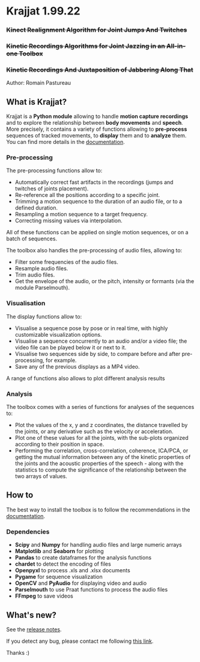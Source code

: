 # **Krajjat 1.99.22**
### ~~Kinect Realignment Algorithm for Joint Jumps And Twitches~~
### ~~Kinetic Recordings Algorithms for Joint Jazzing in an All-in-one Toolbox~~
### ~~Kinetic Recordings And Juxtaposition of Jabbering Along That~~

Author: Romain Pastureau

## What is Krajjat?
Krajjat is a **Python module** allowing to handle **motion capture recordings** and to explore the relationship
between **body movements** and **speech**. More precisely, it contains a variety of functions allowing to 
**pre-process** sequences of tracked movements, to **display** them and to **analyze** them.
You can find more details in the [documentation](https://krajjat.readthedocs.io/en/latest/).

### Pre-processing
The pre-processing functions allow to:
* Automatically correct fast artifacts in the recordings (jumps and twitches of joints placement).
* Re-reference all the positions according to a specific joint.
* Trimming a motion sequence to the duration of an audio file, or to a defined duration.
* Resampling a motion sequence to a target frequency.
* Correcting missing values via interpolation.

All of these functions can be applied on single motion sequences, or on a batch of sequences.

The toolbox also handles the pre-processing of audio files, allowing to: 
* Filter some frequencies of the audio files.
* Resample audio files.
* Trim audio files.
* Get the envelope of the audio, or the pitch, intensity or formants (via the module Parselmouth).

### Visualisation
The display functions allow to:
* Visualise a sequence pose by pose or in real time, with highly customizable visualization options.
* Visualise a sequence concurrently to an audio and/or a video file; the video file can be played below it or next to it.
* Visualise two sequences side by side, to compare before and after pre-processing, for example.
* Save any of the previous displays as a MP4 video.

A range of functions also allows to plot different analysis results

### Analysis
The toolbox comes with a series of functions for analyses of the sequences to:
* Plot the values of the x, y and z coordinates, the distance travelled by the joints, or any derivative such as the
  velocity or acceleration.
* Plot one of these values for all the joints, with the sub-plots organized according to their position in space.
* Performing the correlation, cross-correlation, coherence, ICA/PCA, or getting the mutual information between any of
  the kinetic properties of the joints and the acoustic properties of the speech - along with the statistics to compute 
  the significance of the relationship between the two arrays of values.

## How to
The best way to install the toolbox is to follow the recommendations in the 
[documentation](https://krajjat.readthedocs.io/en/latest/).

### Dependencies
* **Scipy** and **Numpy** for handling audio files and large numeric arrays
* **Matplotlib** and **Seaborn** for plotting
* **Pandas** to create dataframes for the analysis functions
* **chardet** to detect the encoding of files
* **Openpyxl** to process .xls and .xlsx documents
* **Pygame** for sequence visualization
* **OpenCV** and **PyAudio** for displaying video and audio
* **Parselmouth** to use Praat functions to process the audio files
* **FFmpeg** to save videos

## What's new?
See the [release notes](<https://krajjat.readthedocs.io/en/latest/release_notes.html>).

If you detect any bug, please contact me following [this link](mailto:r.pastureau@bcbl.eu).

Thanks :)